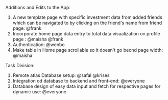 
Additions and Edits to the App:


1. A new template page with specific investment data from added friends which can be navigated to by clicking on the friend's name from friend page: @frank
2. Incorporate home page data entry to total data visualization on profile page : @maisha @frank
3. Authentication: @wenbo 
4. Make table in Home page scrollable so it doesn't go beond page width: @maisha


Task Division:
1. Remote atlas Database setup: @safal @krises
2. Integration od database to backend and front-end: @everyone
3. Database design of easy data input and fetch for respective pages for dynamic use: @everyone
